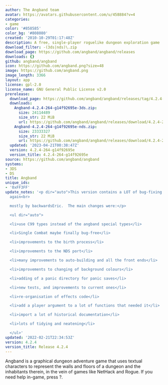 ```yaml
---
author: The Angband team
avatar: https://avatars.githubusercontent.com/u/458884?v=4
categories:
- game
color: '#858585'
color_bg: '#808080'
created: '2010-10-29T01:17:48Z'
description: A free, single-player roguelike dungeon exploration game
download_filter: -(3ds|nds)\.zip
download_page: https://github.com/angband/angband/releases
downloads: {}
github: angband/angband
icon: https://github.com/angband.png?size=48
image: https://github.com/angband.png
image_length: 3366
layout: app
license: gpl-2.0
license_name: GNU General Public License v2.0
prerelease:
  download_page: https://github.com/angband/angband/releases/tag/4.2.4-264-g14f92695e
  downloads:
    Angband-4.2.4-264-g14f92695e-3ds.zip:
      size: 24114489
      size_str: 22 MiB
      url: https://github.com/angband/angband/releases/download/4.2.4-264-g14f92695e/Angband-4.2.4-264-g14f92695e-3ds.zip
    Angband-4.2.4-264-g14f92695e-nds.zip:
      size: 23333327
      size_str: 22 MiB
      url: https://github.com/angband/angband/releases/download/4.2.4-264-g14f92695e/Angband-4.2.4-264-g14f92695e-nds.zip
  updated: '2023-04-21T00:38:47Z'
  version: 4.2.4-264-g14f92695e
  version_title: 4.2.4-264-g14f92695e
source: https://github.com/angband/angband
systems:
- 3DS
- DS
title: Angband
unique_ids:
- '0xFF3FF'
update_notes: '<p dir="auto">This version contains a LOT of bug-fixing and code improvements,
  again<br>

  mostly by backwardsEric.  The main changes were:</p>

  <ul dir="auto">

  <li>use C99 types instead of the angband special types</li>

  <li>Single Combat maybe finally bug-free</li>

  <li>improvements to the birth process</li>

  <li>improvements to the NDS port</li>

  <li>many improvements to auto-building and all the front ends</li>

  <li>improvements to changing of background colours</li>

  <li>adding of a panic directory for panic saves</li>

  <li>new tests, and improvements to current ones</li>

  <li>re-organisation of effects code</li>

  <li>add a player argument to a lot of functions that needed it</li>

  <li>import a lot of historical documentation</li>

  <li>lots of tidying and neatening</li>

  </ul>'
updated: '2022-02-21T22:34:53Z'
version: 4.2.4
version_title: Release 4.2.4
---
```

Angband is a graphical dungeon adventure game that uses textual characters to represent the walls and floors of a dungeon and the inhabitants therein, in the vein of games like NetHack and Rogue. If you need help in-game, press ?.